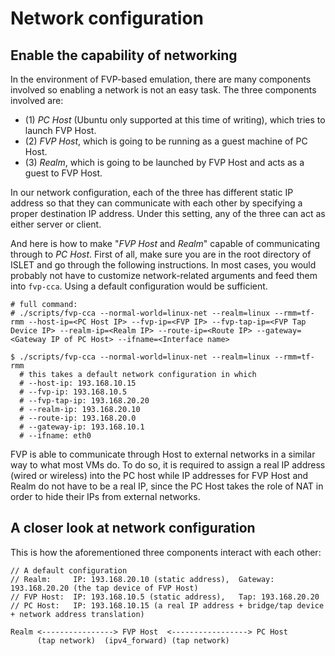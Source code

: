 # Network configuration

## Enable the capability of networking

In the environment of FVP-based emulation, there are many components involved so enabling a network is not an easy task.
The three components involved are:
- (1) *PC Host* (Ubuntu only supported at this time of writing), which tries to launch FVP Host.
- (2) *FVP Host*, which is going to be running as a guest machine of PC Host.
- (3) *Realm*, which is going to be launched by FVP Host and acts as a guest to FVP Host.

In our network configuration, each of the three has different static IP address so that they can communicate with each other by specifying a proper destination IP address.
Under this setting, any of the three can act as either server or client.

And here is how to make "*FVP Host* and *Realm*" capable of communicating through to *PC Host*.
First of all, make sure you are in the root directory of ISLET and go through the following instructions.
In most cases, you would probably not have to customize network-related arguments and feed them into `fvp-cca`. Using a default configuration would be sufficient.
```
# full command:
# ./scripts/fvp-cca --normal-world=linux-net --realm=linux --rmm=tf-rmm --host-ip=<PC Host IP> --fvp-ip=<FVP IP> --fvp-tap-ip=<FVP Tap Device IP> --realm-ip=<Realm IP> --route-ip=<Route IP> --gateway=<Gateway IP of PC Host> --ifname=<Interface name>

$ ./scripts/fvp-cca --normal-world=linux-net --realm=linux --rmm=tf-rmm
  # this takes a default network configuration in which
  # --host-ip: 193.168.10.15
  # --fvp-ip: 193.168.10.5
  # --fvp-tap-ip: 193.168.20.20
  # --realm-ip: 193.168.20.10
  # --route-ip: 193.168.20.0
  # --gateway-ip: 193.168.10.1
  # --ifname: eth0
```

FVP is able to communicate through Host to external networks in a similar way to what most VMs do.
To do so, it is required to assign a real IP address (wired or wireless) into the PC host while IP addresses for FVP Host and Realm do not have to be a real IP,
since the PC Host takes the role of NAT in order to hide their IPs from external networks. 

## A closer look at network configuration

This is how the aforementioned three components interact with each other:
```
// A default configuration
// Realm:     IP: 193.168.20.10 (static address),  Gateway: 193.168.20.20 (the tap device of FVP Host)
// FVP Host:  IP: 193.168.10.5 (static address),   Tap: 193.168.20.20
// PC Host:   IP: 193.168.10.15 (a real IP address + bridge/tap device + network address translation)

Realm <----------------> FVP Host  <-----------------> PC Host
      (tap network)  (ipv4_forward) (tap network)
```